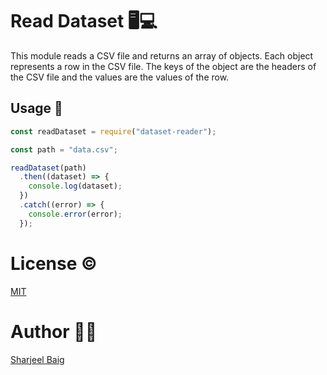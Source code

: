 # Read Dataset 🖥💻

This module reads a CSV file and returns an array of objects. Each object represents a row in the CSV file. The keys of the object are the headers of the CSV file and the values are the values of the row.

## Usage 🚀

```javascript
const readDataset = require("dataset-reader");

const path = "data.csv";

readDataset(path)
  .then((dataset) => {
    console.log(dataset);
  })
  .catch((error) => {
    console.error(error);
  });
```

# License ©

[MIT](https://raw.githubusercontent.com/Sharjeelbaig/typescript-javascript-dataset-reader/main/LICENSE)

# Author 👩‍💻

[Sharjeel Baig](https://sharjeelbaig.github.io/)
